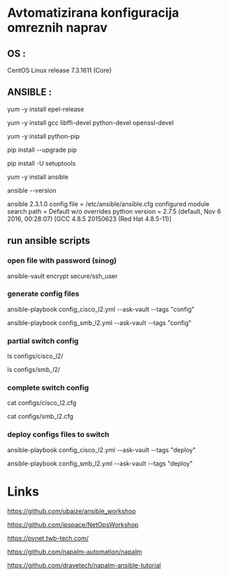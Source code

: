 # Avtomatizirana konfiguracija omreznih naprav

## OS :

CentOS Linux release 7.3.1611 (Core)

## ANSIBLE :

yum -y install epel-release

yum -y install gcc libffi-devel python-devel openssl-devel

yum -y install python-pip

pip install --upgrade pip

pip install -U setuptools

yum -y install ansible

ansible --version

ansible 2.3.1.0
  config file = /etc/ansible/ansible.cfg
  configured module search path = Default w/o overrides
  python version = 2.7.5 (default, Nov  6 2016, 00:28:07) [GCC 4.8.5 20150623 (Red Hat 4.8.5-11)]

## run ansible scripts

### open file with password (sinog)

ansible-vault encrypt secure/ssh_user


### generate config files

ansible-playbook config_cisco_l2.yml --ask-vault --tags "config"

ansible-playbook config_smb_l2.yml --ask-vault --tags "config"

### partial switch config

ls configs/cisco_l2/

ls configs/smb_l2/

### complete switch config

cat configs/cisco_l2.cfg

cat configs/smb_l2.cfg

### deploy configs files to switch

ansible-playbook config_cisco_l2.yml --ask-vault --tags "deploy"

ansible-playbook config_smb_l2.yml --ask-vault --tags "deploy"

# Links

 https://github.com/ubajze/ansible_workshop

 https://github.com/ipspace/NetOpsWorkshop

 https://pynet.twb-tech.com/

 https://github.com/napalm-automation/napalm

 https://github.com/dravetech/napalm-ansible-tutorial
